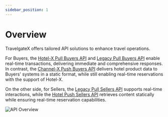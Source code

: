 ```yaml
---
sidebar_position: 1
---
```


# Overview

TravelgateX offers tailored API solutions to enhance travel operations.

For Buyers, the [Hotel-X Pull Buyers API](for-buyers/hotel-x-pull-buyers-api/quickstart.mdx) and [Legacy Pull Buyers API](for-buyers/legacy-pull-buyers-api/overview.mdx) enable real-time transactions, delivering immediate and comprehensive responses. In contrast, the [Channel-X Push Buyers API](for-buyers/channel-x-push-buyers-api/quickstart.mdx) delivers hotel product data to Buyers' systems in a static format, while still enabling real-time reservations with the support of Hotel-X.

On the other side, for Sellers, the [Legacy Pull Sellers API](for-sellers/hotel-pull-sellers-api/overview) supports real-time interactions, while the [Hotel Push Sellers API](for-sellers/hotel-push-sellers-api/quickstart.mdx) retrieves content statically while ensuring real-time reservation capabilities.

![API Overview](https://storage.travelgate.com/docs/APIs_Overview.svg)
